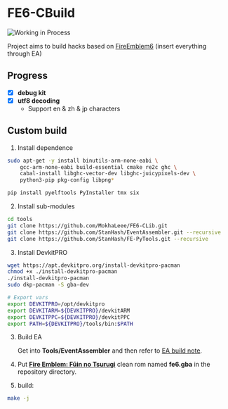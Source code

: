 # FE6-CBuild

![Working in Process](https://img.shields.io/badge/working-in_process-blue)

Project aims to build hacks based on [FireEmblem6](https://github.com/StanHash/fe6) (insert everything through EA)

## Progress

- [x] **debug kit**
- [x] **utf8 decoding**
    - Support en & zh & jp characters

## Custom build

1. Install dependence

```bash
sudo apt-get -y install binutils-arm-none-eabi \
    gcc-arm-none-eabi build-essential cmake re2c ghc \
    cabal-install libghc-vector-dev libghc-juicypixels-dev \
    python3-pip pkg-config libpng*

pip install pyelftools PyInstaller tmx six
```

2. Install sub-modules

```bash
cd tools
git clone https://github.com/MokhaLeee/FE6-CLib.git
git clone https://github.com/StanHash/EventAssembler.git --recursive
git clone https://github.com/StanHash/FE-PyTools.git --recursive
```

3. Install DevkitPRO

```bash
wget https://apt.devkitpro.org/install-devkitpro-pacman
chmod +x ./install-devkitpro-pacman
./install-devkitpro-pacman
sudo dkp-pacman -S gba-dev

# Export vars
export DEVKITPRO=/opt/devkitpro
export DEVKITARM=${DEVKITPRO}/devkitARM
export DEVKITPPC=${DEVKITPRO}/devkitPPC
export PATH=${DEVKITPRO}/tools/bin:$PATH
```

3. Build EA

    Get into **Tools/EventAssembler** and then refer to [EA build note](https://github.com/StanHash/EventAssembler).

4. Put [**Fire Emblem: Fūin no Tsurugi**](https://datomatic.no-intro.org/index.php?page=show_record&s=23&n=0367) clean rom named **fe6.gba** in the repository directory.

4. build:

```bash
make -j
```
